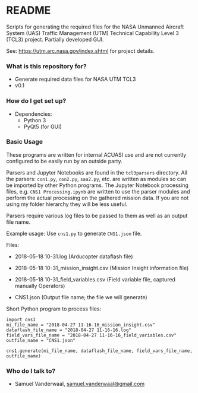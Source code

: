 # README #

Scripts for generating the required files for the NASA Unmanned Aircraft System (UAS) Traffic Management (UTM) Technical Capability Level 3 (TCL3) project. Partially developed GUI.

See: https://utm.arc.nasa.gov/index.shtml for project details.

### What is this repository for? ###

* Generate required data files for NASA UTM TCL3
* v0.1

### How do I get set up? ###

* Dependencies:
	- Python 3
	- PyQt5 (for GUI)

### Basic Usage ###
These programs are written for internal ACUASI use and are not currently configured to be easily run by an outside party.

Parsers and Jupyter Notebooks are found in the `tcl3parsers` directory. All the parsers: `con1.py`, `con2.py`, `saa2.py`, etc. are written as modules so can be imported by other Python programs. The Jupyter Notebook processing files, e.g. `CNS1 Processing.ipynb` are written to use the parser modules and perform the actual processing on the gathered mission data. If you are not using my folder hierarchy they will be less useful.

Parsers require various log files to be passed to them as well as an output file name.

Example usage:
Use `cns1.py` to generate `CNS1.json` file.

Files:
* 2018-05-18 10-31.log  								(Arducopter dataflash file)
* 2018-05-18 10-31_mission_insight.csv  				(Mission Insight information file)
* 2018-05-18 10-31_field_variables.csv  				(Field variable file, captured manually Operators)

* CNS1.json												(Output file name; the file we will generate)

Short Python program to process files:
```
import cns1
mi_file_name = "2018-04-27 11-16-16_mission_insight.csv"
dataflash_file_name = "2018-04-27 11-16-16.log"
field_vars_file_name = "2018-04-27 11-16-16_field_variables.csv"
outfile_name = "CNS1.json"

cns1.generate(mi_file_name, dataflash_file_name, field_vars_file_name, outfile_name)
```
### Who do I talk to? ###

* Samuel Vanderwaal, samuel.vanderwaal@gmail.com
